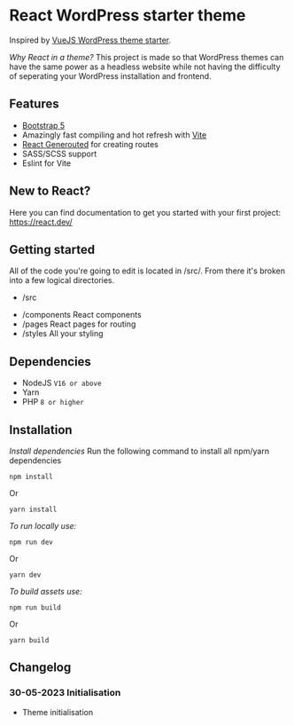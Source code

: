 # React WordPress starter theme

Inspired by [VueJS WordPress theme starter](https://github.com/EvanAgee/vuejs-wordpress-theme-starter/tree/master).

*Why React in a theme?*
This project is made so that WordPress themes can have the same power as a headless website while not having the difficulty of seperating your WordPress installation and frontend.

## Features
- [Bootstrap 5](https://getbootstrap.com/docs/5.0/getting-started/introduction/)
- Amazingly fast compiling and hot refresh with [Vite](https://vitejs.dev/)
- [React Generouted](https://github.com/oedotme/generouted) for creating routes
- SASS/SCSS support
- Eslint for Vite

## New to React?
Here you can find documentation to get you started with your first project: https://react.dev/

## Getting started
All of the code you're going to edit is located in /src/. From there it's broken into a few logical directories.

- /src
* /components     React components
* /pages          React pages for routing
* /styles         All your styling

## Dependencies
- NodeJS `V16 or above`
- Yarn
- PHP `8 or higher`

## Installation

*Install dependencies*
Run the following command to install all npm/yarn dependencies
```
npm install
```
Or
```
yarn install
```

*To run locally use:*
```
npm run dev
```
Or
```
yarn dev
```

*To build assets use:*
```
npm run build
```
Or
```
yarn build
```

## Changelog

### 30-05-2023 Initialisation
- Theme initialisation